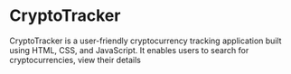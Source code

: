 # CryptoTracker
CryptoTracker is a user-friendly cryptocurrency tracking application built using HTML, CSS, and JavaScript. It enables users to search for cryptocurrencies, view their details
